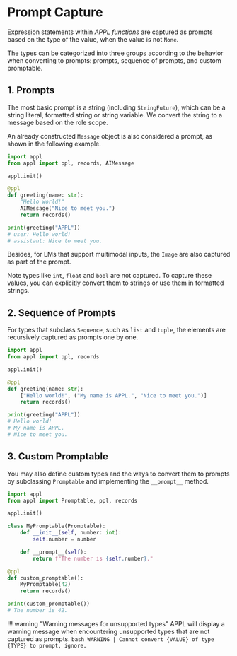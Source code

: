 # Prompt Capture

Expression statements within *APPL functions* are captured as prompts based on the type of the value, when the value is not `None`.

The types can be categorized into three groups according to the behavior when converting to prompts: prompts, sequence of prompts, and custom promptable.

## 1. Prompts
The most basic prompt is a string (including `StringFuture`), which can be a string literal, formatted string or string variable. We convert the string to a message based on the role scope.

An already constructed `Message` object is also considered a prompt, as shown in the following example.

```python
import appl
from appl import ppl, records, AIMessage

appl.init()

@ppl
def greeting(name: str):
    "Hello world!"
    AIMessage("Nice to meet you.")
    return records()

print(greeting("APPL"))
# user: Hello world!
# assistant: Nice to meet you.
```

Besides, for LMs that support multimodal inputs, the `Image` are also captured as part of the prompt.

Note types like `int`, `float` and `bool` are not captured. To capture these values, you can explicitly convert them to strings or use them in formatted strings.

## 2. Sequence of Prompts
For types that subclass `Sequence`, such as `list` and `tuple`, the elements are recursively captured as prompts one by one.

```python
import appl
from appl import ppl, records

appl.init()

@ppl
def greeting(name: str):
    ["Hello world!", ("My name is APPL.", "Nice to meet you.")]
    return records()

print(greeting("APPL"))
# Hello world!
# My name is APPL.
# Nice to meet you.
```

## 3. Custom Promptable
You may also define custom types and the ways to convert them to prompts by subclassing `Promptable` and implementing the `__prompt__` method.

```python
import appl
from appl import Promptable, ppl, records

appl.init()

class MyPromptable(Promptable):
    def __init__(self, number: int):
        self.number = number

    def __prompt__(self):
        return f"The number is {self.number}."

@ppl
def custom_promptable():
    MyPromptable(42)
    return records()

print(custom_promptable())
# The number is 42.
```

!!! warning "Warning messages for unsupported types"
    APPL will display a warning message when encountering unsupported types that are not captured as prompts.
    ```bash
    WARNING | Cannot convert {VALUE} of type {TYPE} to prompt, ignore.
    ```